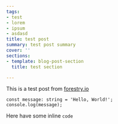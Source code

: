 ```yaml
---
tags:
- test
- lorem
- ipsum
- asdasd
title: test post
summary: test post summary
cover: ''
sections:
- template: blog-post-section
  title: test section

---
```

This is a test post from [forestry.io](forestry.io)

    const message: string = 'Hello, World!';
    console.log(message);

Here have some inline `code`